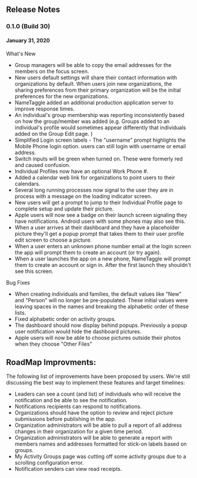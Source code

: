 ## Release Notes

### 0.1.0 (Build 30)
#### January 31, 2020

What's New
* Group managers will be able to copy the email addresses for the members on the focus screen.
* New users default settings will share their contact information with organizations by default.  When users join new organizations, the sharing preferences from their primary organization will be the initial preferences for the new organizations.
* NameTaggle added an additional production application server to improve response times.
* An individual's group membership was reporting inconsistently based on how the group/member was added (e.g. Groups added to an individual's profile would sometimes appear differently that individuals added on the Group Edit page. )
* Simplified Login screen labels - The "username" prompt highlights the Mobile Phone login option.  users can still login with username or email address.
* Switch inputs will be green when turned on.  These were formerly red and caused confusion.
* Individual Profiles now have an optional Work Phone #.
* Added a calendar web link for organizations to point users to their calendars.
* Several long running processes now signal to the user they are in process with a message on the loading indicator screen.
* New users will get a prompt to jump to their Individual Profile page to complete setup and update their picture.
* Apple users will now see a badge on their launch screen signaling they have notifications.  Android users with some phones may also see this.
* When a user arrives at their dashboard and they have a placeholder picture they'll get a popup prompt that takes them to their user profile edit screen to choose a picture.
* When a user enters an unknown phone number email at the login screen the app will prompt them to create an account (or try again).
* When a user launches the app on a new phone, NameTaggle will prompt them to create an account or sign in.  After the first launch they shouldn't see this screen.




Bug Fixes
* When creating individuals and families, the default values like "New" and "Person" will no longer be pre-populated.  These initial values were leaving spaces in the names and breaking the alphabetic order of these lists.
* Fixed alphabetic order on activity groups.
* The dashboard should now display behind popups.  Previously a popup user notification would hide the dashboard pictures.
* Apple users will now be able to choose pictures outside their photos when they choose "Other Files"


## RoadMap Improvments:
The following list of improvements have been proposed by users.  We're still discussing the best way to implement these features and target timelines:

* Leaders can see a count (and list) of individuals who will receive the notification and be able to see the notification.
* Notifications recipients can respond to notifications.
* Organizations should have the option to review and reject picture submissions before publishing in the app.
* Organization administrators will be able to pull a report of all address changes in their organization for a given time period.
* Organization administrators will be able to generate a report with members names and addresses formatted for stick-on labels based on groups.
* My Activity Groups page was cutting off some activity groups due to a scrolling configuration error.
* Notification senders can view read receipts.
